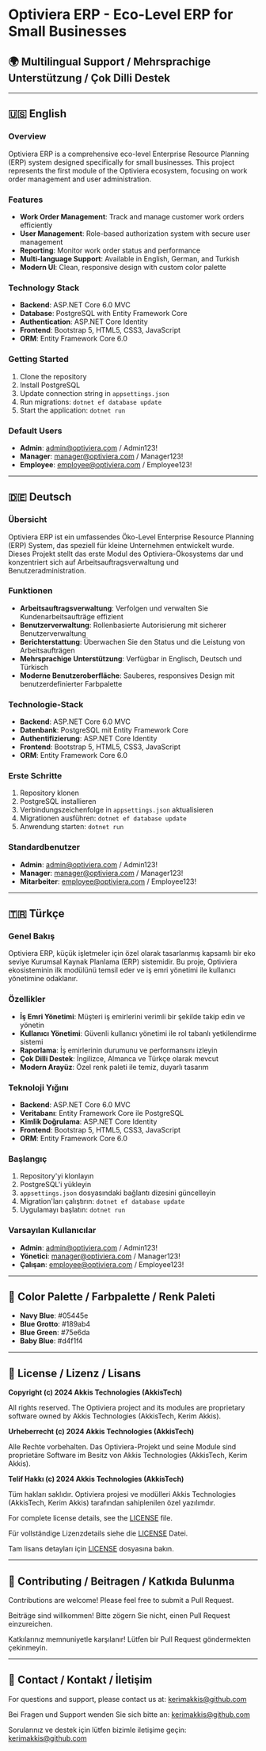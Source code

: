 # Optiviera ERP - Eco-Level ERP for Small Businesses

## 🌍 Multilingual Support / Mehrsprachige Unterstützung / Çok Dilli Destek

---

## 🇺🇸 English

### Overview
Optiviera ERP is a comprehensive eco-level Enterprise Resource Planning (ERP) system designed specifically for small businesses. This project represents the first module of the Optiviera ecosystem, focusing on work order management and user administration.

### Features
- **Work Order Management**: Track and manage customer work orders efficiently
- **User Management**: Role-based authorization system with secure user management
- **Reporting**: Monitor work order status and performance
- **Multi-language Support**: Available in English, German, and Turkish
- **Modern UI**: Clean, responsive design with custom color palette

### Technology Stack
- **Backend**: ASP.NET Core 6.0 MVC
- **Database**: PostgreSQL with Entity Framework Core
- **Authentication**: ASP.NET Core Identity
- **Frontend**: Bootstrap 5, HTML5, CSS3, JavaScript
- **ORM**: Entity Framework Core 6.0

### Getting Started
1. Clone the repository
2. Install PostgreSQL
3. Update connection string in `appsettings.json`
4. Run migrations: `dotnet ef database update`
5. Start the application: `dotnet run`

### Default Users
- **Admin**: admin@optiviera.com / Admin123!
- **Manager**: manager@optiviera.com / Manager123!
- **Employee**: employee@optiviera.com / Employee123!

---

## 🇩🇪 Deutsch

### Übersicht
Optiviera ERP ist ein umfassendes Öko-Level Enterprise Resource Planning (ERP) System, das speziell für kleine Unternehmen entwickelt wurde. Dieses Projekt stellt das erste Modul des Optiviera-Ökosystems dar und konzentriert sich auf Arbeitsauftragsverwaltung und Benutzeradministration.

### Funktionen
- **Arbeitsauftragsverwaltung**: Verfolgen und verwalten Sie Kundenarbeitsaufträge effizient
- **Benutzerverwaltung**: Rollenbasierte Autorisierung mit sicherer Benutzerverwaltung
- **Berichterstattung**: Überwachen Sie den Status und die Leistung von Arbeitsaufträgen
- **Mehrsprachige Unterstützung**: Verfügbar in Englisch, Deutsch und Türkisch
- **Moderne Benutzeroberfläche**: Sauberes, responsives Design mit benutzerdefinierter Farbpalette

### Technologie-Stack
- **Backend**: ASP.NET Core 6.0 MVC
- **Datenbank**: PostgreSQL mit Entity Framework Core
- **Authentifizierung**: ASP.NET Core Identity
- **Frontend**: Bootstrap 5, HTML5, CSS3, JavaScript
- **ORM**: Entity Framework Core 6.0

### Erste Schritte
1. Repository klonen
2. PostgreSQL installieren
3. Verbindungszeichenfolge in `appsettings.json` aktualisieren
4. Migrationen ausführen: `dotnet ef database update`
5. Anwendung starten: `dotnet run`

### Standardbenutzer
- **Admin**: admin@optiviera.com / Admin123!
- **Manager**: manager@optiviera.com / Manager123!
- **Mitarbeiter**: employee@optiviera.com / Employee123!

---

## 🇹🇷 Türkçe

### Genel Bakış
Optiviera ERP, küçük işletmeler için özel olarak tasarlanmış kapsamlı bir eko seviye Kurumsal Kaynak Planlama (ERP) sistemidir. Bu proje, Optiviera ekosisteminin ilk modülünü temsil eder ve iş emri yönetimi ile kullanıcı yönetimine odaklanır.

### Özellikler
- **İş Emri Yönetimi**: Müşteri iş emirlerini verimli bir şekilde takip edin ve yönetin
- **Kullanıcı Yönetimi**: Güvenli kullanıcı yönetimi ile rol tabanlı yetkilendirme sistemi
- **Raporlama**: İş emirlerinin durumunu ve performansını izleyin
- **Çok Dilli Destek**: İngilizce, Almanca ve Türkçe olarak mevcut
- **Modern Arayüz**: Özel renk paleti ile temiz, duyarlı tasarım

### Teknoloji Yığını
- **Backend**: ASP.NET Core 6.0 MVC
- **Veritabanı**: Entity Framework Core ile PostgreSQL
- **Kimlik Doğrulama**: ASP.NET Core Identity
- **Frontend**: Bootstrap 5, HTML5, CSS3, JavaScript
- **ORM**: Entity Framework Core 6.0

### Başlangıç
1. Repository'yi klonlayın
2. PostgreSQL'i yükleyin
3. `appsettings.json` dosyasındaki bağlantı dizesini güncelleyin
4. Migration'ları çalıştırın: `dotnet ef database update`
5. Uygulamayı başlatın: `dotnet run`

### Varsayılan Kullanıcılar
- **Admin**: admin@optiviera.com / Admin123!
- **Yönetici**: manager@optiviera.com / Manager123!
- **Çalışan**: employee@optiviera.com / Employee123!

---

## 🎨 Color Palette / Farbpalette / Renk Paleti

- **Navy Blue**: #05445e
- **Blue Grotto**: #189ab4
- **Blue Green**: #75e6da
- **Baby Blue**: #d4f1f4

---

## 📝 License / Lizenz / Lisans

**Copyright (c) 2024 Akkis Technologies (AkkisTech)**

All rights reserved. The Optiviera project and its modules are proprietary software owned by Akkis Technologies (AkkisTech, Kerim Akkis).

**Urheberrecht (c) 2024 Akkis Technologies (AkkisTech)**

Alle Rechte vorbehalten. Das Optiviera-Projekt und seine Module sind proprietäre Software im Besitz von Akkis Technologies (AkkisTech, Kerim Akkis).

**Telif Hakkı (c) 2024 Akkis Technologies (AkkisTech)**

Tüm hakları saklıdır. Optiviera projesi ve modülleri Akkis Technologies (AkkisTech, Kerim Akkis) tarafından sahiplenilen özel yazılımdır.

For complete license details, see the [LICENSE](LICENSE) file.

Für vollständige Lizenzdetails siehe die [LICENSE](LICENSE) Datei.

Tam lisans detayları için [LICENSE](LICENSE) dosyasına bakın.

---

## 🤝 Contributing / Beitragen / Katkıda Bulunma

Contributions are welcome! Please feel free to submit a Pull Request.

Beiträge sind willkommen! Bitte zögern Sie nicht, einen Pull Request einzureichen.

Katkılarınız memnuniyetle karşılanır! Lütfen bir Pull Request göndermekten çekinmeyin.

---

## 📧 Contact / Kontakt / İletişim

For questions and support, please contact us at: [kerimakkis@github.com](mailto:kerimakkis@github.com)

Bei Fragen und Support wenden Sie sich bitte an: [kerimakkis@github.com](mailto:kerimakkis@github.com)

Sorularınız ve destek için lütfen bizimle iletişime geçin: [kerimakkis@github.com](mailto:kerimakkis@github.com)